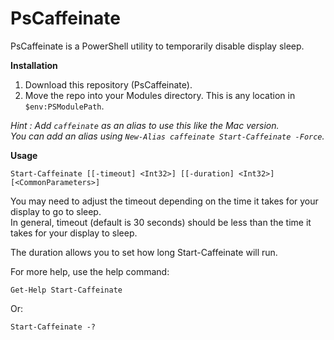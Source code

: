 # PsCaffeinate
PsCaffeinate is a PowerShell utility to temporarily disable display sleep.

**Installation**

1. Download this repository (PsCaffeinate).
2. Move the repo into your Modules directory. This is any location in `$env:PSModulePath`.

*Hint : Add `caffeinate` as an alias to use this like the Mac version.*  
*You can add an alias using `New-Alias caffeinate Start-Caffeinate -Force`.*

**Usage**

    Start-Caffeinate [[-timeout] <Int32>] [[-duration] <Int32>] [<CommonParameters>]

You may need to adjust the timeout depending on the time it takes for your display to go to sleep.  
In general, timeout (default is 30 seconds) should be less than the time it takes for your display to sleep.

The duration allows you to set how long Start-Caffeinate will run.

For more help, use the help command:

    Get-Help Start-Caffeinate

Or:

    Start-Caffeinate -?




